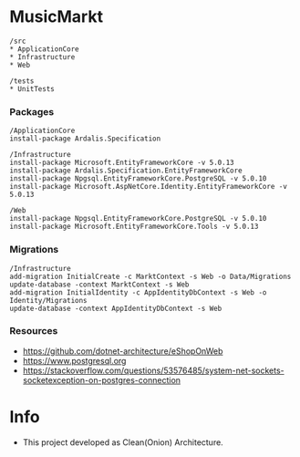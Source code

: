 # MusicMarkt

```
/src
* ApplicationCore
* Infrastructure
* Web

/tests
* UnitTests
```

### Packages
```
/ApplicationCore
install-package Ardalis.Specification

/Infrastructure
install-package Microsoft.EntityFrameworkCore -v 5.0.13
install-package Ardalis.Specification.EntityFrameworkCore
install-package Npgsql.EntityFrameworkCore.PostgreSQL -v 5.0.10
install-package Microsoft.AspNetCore.Identity.EntityFrameworkCore -v 5.0.13

/Web
install-package Npgsql.EntityFrameworkCore.PostgreSQL -v 5.0.10
install-package Microsoft.EntityFrameworkCore.Tools -v 5.0.13

```

### Migrations
```
/Infrastructure
add-migration InitialCreate -c MarktContext -s Web -o Data/Migrations
update-database -context MarktContext -s Web
add-migration InitialIdentity -c AppIdentityDbContext -s Web -o Identity/Migrations
update-database -context AppIdentityDbContext -s Web
```



### Resources
* https://github.com/dotnet-architecture/eShopOnWeb
* https://www.postgresql.org
* https://stackoverflow.com/questions/53576485/system-net-sockets-socketexception-on-postgres-connection

# Info

* This project developed as Clean(Onion) Architecture.

